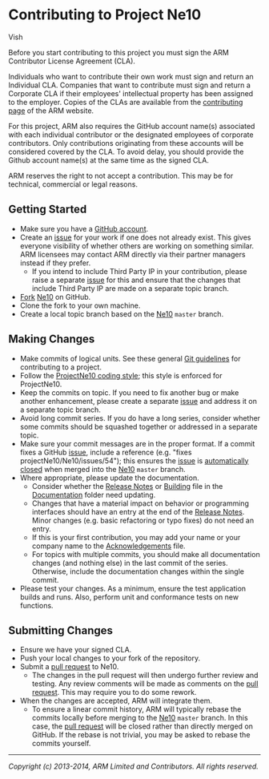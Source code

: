 Contributing to Project Ne10
====================================
Vish

Before you start contributing to this project you must sign the ARM
Contributor License Agreement (CLA).

Individuals who want to contribute their own work must sign and return an
Individual CLA. Companies that want to contribute must sign and return a
Corporate CLA if their employees' intellectual property has been assigned to
the employer. Copies of the CLAs are available from the [contributing page] of
the ARM website.

For this project, ARM also requires the GitHub account name(s) associated with
each individual contributor or the designated employees of corporate
contributors. Only contributions originating from these accounts will be
considered covered by the CLA. To avoid delay, you should provide the Github
account name(s) at the same time as the signed CLA.

ARM reserves the right to not accept a contribution. This may be for technical,
commercial or legal reasons.


Getting Started
---------------

*   Make sure you have a [GitHub account].
*   Create an [issue] for your work if one does not already exist. This gives
    everyone visibility of whether others are working on something similar. ARM
    licensees may contact ARM directly via their partner managers instead if
    they prefer.
    *   If you intend to include Third Party IP in your contribution, please
        raise a separate [issue] for this and ensure that the changes that
        include Third Party IP are made on a separate topic branch.
*   [Fork][] [Ne10][] on GitHub.
*   Clone the fork to your own machine.
*   Create a local topic branch based on the [Ne10][] `master`
    branch.


Making Changes
--------------

*   Make commits of logical units. See these general [Git guidelines] for
    contributing to a project.
*   Follow the [ProjectNe10 coding style]; this style is enforced for ProjectNe10.
*   Keep the commits on topic. If you need to fix another bug or make another
    enhancement, please create a separate [issue] and address it on a separate
    topic branch.
*   Avoid long commit series. If you do have a long series, consider whether
    some commits should be squashed together or addressed in a separate topic.
*   Make sure your commit messages are in the proper format. If a commit fixes
    a GitHub [issue], include a reference (e.g.
    "fixes projectNe10/Ne10/issues/54"); this ensures the [issue] is
    [automatically closed] when merged into the [Ne10] `master`
    branch.
*   Where appropriate, please update the documentation.
    *   Consider whether the [Release Notes] or [Building] file in the
    	[Documentation] folder need updating.
    *   Changes that have a material impact on behavior or programming
        interfaces should have an entry at the end of the [Release Notes]. Minor
        changes (e.g. basic refactoring or typo fixes) do not need an entry.
    *   If this is your first contribution, you may add your name or your
        company name to the [Acknowledgements] file.
    *   For topics with multiple commits, you should make all documentation
        changes (and nothing else) in the last commit of the series. Otherwise,
        include the documentation changes within the single commit.
*   Please test your changes. As a minimum, ensure the test application builds and runs.
	Also, perform unit and conformance tests on new functions.


Submitting Changes
------------------

*   Ensure we have your signed CLA.
*   Push your local changes to your fork of the repository.
*   Submit a [pull request] to Ne10.
    *   The changes in the pull request will then undergo further review and
        testing. Any review comments will be made as comments on the [pull
        request]. This may require you to do some rework.
*   When the changes are accepted, ARM will integrate them.
    *   To ensure a linear commit history, ARM will typically rebase the commits
        locally before merging to the [Ne10] `master` branch. In
        this case, the [pull request] will be closed rather than directly merged
        on GitHub. If the rebase is not trivial, you may be asked to rebase the
        commits yourself.


- - - - - - - - - - - - - - - - - - - - - - - - - -

_Copyright (c) 2013-2014, ARM Limited and Contributors. All rights reserved._


[Release Notes]:                 		./doc/ReleaseNote.txt
[Building]:                           	./doc/building.md
[Documentation]:						http://projectne10.github.io/Ne10/doc/
[Acknowledgements]:                     ./doc/acknowledgements.md "Contributor acknowledgements"

[GitHub account]:               https://github.com/signup/free
[Fork]:                         https://help.github.com/articles/fork-a-repo
[issue]:                        https://github.com/projectNe10/Ne10/issues
[pull request]:                 https://help.github.com/articles/using-pull-requests
[automatically closed]:         https://help.github.com/articles/closing-issues-via-commit-messages
[Git guidelines]:               http://git-scm.com/book/ch5-2.html
[ProjectNe10 coding style]:     https://github.com/projectNe10/Ne10/wiki/Ne10-Coding-Style
[Ne10]:         				https://github.com/projectNe10/Ne10
[contributing page]:            http://www.arm.com/community/open-source-contributing.php
